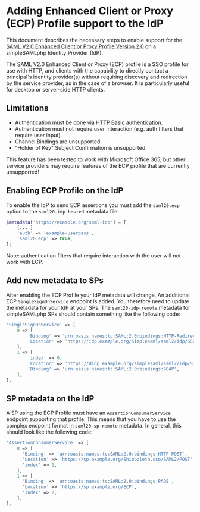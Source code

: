 # Adding Enhanced Client or Proxy (ECP) Profile support to the IdP

This document describes the necessary steps to enable support for the [SAML V2.0 Enhanced Client or Proxy Profile Version 2.0](http://docs.oasis-open.org/security/saml/Post2.0/saml-ecp/v2.0/cs01/saml-ecp-v2.0-cs01.pdf) on a simpleSAMLphp Identity Provider (IdP).

The SAML V2.0 Enhanced Client or Proxy (ECP) profile is a SSO profile for use with HTTP, and clients with the capability to directly contact a principal's identity provider(s) without requiring discovery and redirection by the service provider, as in the case of a browser. It is particularly useful for desktop or server-side HTTP clients.

## Limitations

* Authentication must be done via [HTTP Basic authentication](https://developer.mozilla.org/en-US/docs/Web/HTTP/Authentication#Basic_authentication_scheme).
* Authentication must not require user interaction (e.g. auth filters that require user input).
* Channel Bindings are unsupported.
* "Holder of Key" Subject Confirmation is unsupported.

This feature has been tested to work with Microsoft Office 365, but other service providers may require features of the ECP profile that are currently unsupported!

## Enabling ECP Profile on the IdP

To enable the IdP to send ECP assertions you must add the `saml20.ecp` option to the `saml20-idp-hosted` metadata file:

```php
$metadata['https://example.org/saml-idp'] = [
    [....]
    'auth' => 'example-userpass',
    'saml20.ecp' => true,
];
```

Note: authentication filters that require interaction with the user will not work with ECP.

## Add new metadata to SPs

After enabling the ECP Profile your IdP metadata will change. An additional ECP `SingleSignOnService` endpoint is added.
You therefore need to update the metadata for your IdP at your SPs.
The `saml20-idp-remote` metadata for simpleSAMLphp SPs should contain something like the following code:

```php
'SingleSignOnService' => [
    0 => [
        'Binding' => 'urn:oasis:names:tc:SAML:2.0:bindings:HTTP-Redirect',
        'Location' => 'https://idp.example.org/simplesaml/saml2/idp/SSOService.php',
    ],
    1 => [
        'index' => 0,
        'Location' => 'https://didp.example.org/simplesaml/saml2/idp/SSOService.php',
        'Binding' => 'urn:oasis:names:tc:SAML:2.0:bindings:SOAP',
    ],
],
```

## SP metadata on the IdP

A SP using the ECP Profile must have an `AssertionConsumerService` endpoint supporting that profile.
This means that you have to use the complex endpoint format in `saml20-sp-remote` metadata.
In general, this should look like the following code:

```php
'AssertionConsumerService' => [
    0 => [
      'Binding' => 'urn:oasis:names:tc:SAML:2.0:bindings:HTTP-POST',
      'Location' => 'https://sp.example.org/Shibboleth.sso/SAML2/POST',
      'index' => 1,
    ],
    1 => [
      'Binding' => 'urn:oasis:names:tc:SAML:2.0:bindings:PAOS',
      'Location' => 'https://sp.example.org/ECP',
      'index' => 2,
    ],
],
```
